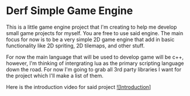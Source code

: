 # Derf Simple Game Engine

This is a little game engine project that I'm creating to help me develop small game projects
for myself. You are free to use said engine. The main focus for now is to be a very simple 2D
game engine that add in basic functionality like 2D spriting, 2D tilemaps, and other stuff. 

For now the main language that will be used to develop game will be c++, however, I'm thinking of
intergrating lua as the primary scripting language down the road. For now I'm going to grab all
3rd party libraries I want for the project which I'll make a list of them.

Here is the introduction video for said project
[![Introduction]](https://youtu.be/cNRUDgVQMXk)
